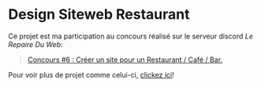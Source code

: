 # Design Siteweb Restaurant

Ce projet est ma participation au concours réalisé sur le serveur discord *Le Repaire Du Web*:
> [Concours #6 : Créer un site pour un Restaurant / Café / Bar.](https://discord.gg/QRbvYx7wbt)

Pour voir plus de projet comme celui-ci, [clickez ici](https://flymeth/portfolio)!
